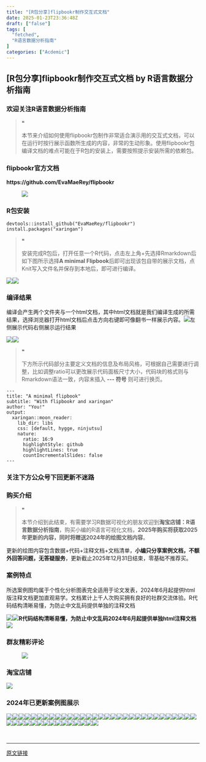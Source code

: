 ```yaml
---
title: "[R包分享]flipbookr制作交互式文档"
date: 2025-01-23T23:36:48Z
draft: ["false"]
tags: [
  "fetched",
  "R语言数据分析指南"
]
categories: ["Acdemic"]
---
```

[R包分享]flipbookr制作交互式文档 by R语言数据分析指南
------
<div><section data-tool="mdnice编辑器" data-website="https://www.mdnice.com"><h3 data-tool="mdnice编辑器"><span></span><span>欢迎关注R语言数据分析指南</span><span></span></h3><blockquote data-tool="mdnice编辑器"><span>❝</span><p>本节来介绍如何使用flipbookr包制作非常适合演示用的交互式文档，可以在运行时按行展示函数所生成的内容，非常的生动形象。使用flipbookr包编译文档的难点可能在于R包的安装上，需要按照提示安装所需的依赖包。</p></blockquote><h3 data-tool="mdnice编辑器"><span></span><span>flipbookr官方文档</span><span></span></h3><p data-tool="mdnice编辑器"><strong>https://github.com/EvaMaeRey/flipbookr</strong></p><figure data-tool="mdnice编辑器"><img data-imgfileid="100040741" data-ratio="0.774074074074074" data-src="https://mmbiz.qpic.cn/mmbiz_png/EibnicgwScTAZXwwp1XGRAThOcLicrf46htKO9eXwibiaLuQRONsr9Gsm50LQrNicq8obrcOn4aXr4WUMV5TJ6Nauepw/640?wx_fmt=png&amp;from=appmsg" data-type="png" data-w="1080" src="https://mmbiz.qpic.cn/mmbiz_png/EibnicgwScTAZXwwp1XGRAThOcLicrf46htKO9eXwibiaLuQRONsr9Gsm50LQrNicq8obrcOn4aXr4WUMV5TJ6Nauepw/640?wx_fmt=png&amp;from=appmsg"></figure><h3 data-tool="mdnice编辑器"><span></span><span>R包安装</span><span></span></h3><pre data-tool="mdnice编辑器"><span></span><code>devtools::install_github(<span>"EvaMaeRey/flipbookr"</span>)<br>install.packages(<span>"xaringan"</span>)<br></code></pre><blockquote data-tool="mdnice编辑器"><span>❝</span><p>安装完成R包后，打开任意一个R代码，点击左上角+先选择Rmarkdown后如下图所示选择<strong>A minimal Flipbook</strong>后即可出现该包自带的展示文档，点Knit写入文件名并保存到本地后，即可进行编译。</p></blockquote><p data-tool="mdnice编辑器"><img data-imgfileid="100040742" data-ratio="0.6074074074074074" data-src="https://mmbiz.qpic.cn/mmbiz_png/EibnicgwScTAZXwwp1XGRAThOcLicrf46htUXic6osZPibnMwu0pZvmRMsvZ1sBzpyuh5tvVvD8diawLTNw6c8oRgRzQ/640?wx_fmt=png&amp;from=appmsg" data-type="png" data-w="1080" src="https://mmbiz.qpic.cn/mmbiz_png/EibnicgwScTAZXwwp1XGRAThOcLicrf46htUXic6osZPibnMwu0pZvmRMsvZ1sBzpyuh5tvVvD8diawLTNw6c8oRgRzQ/640?wx_fmt=png&amp;from=appmsg"><img data-imgfileid="100040743" data-ratio="0.6972222222222222" data-src="https://mmbiz.qpic.cn/mmbiz_png/EibnicgwScTAZXwwp1XGRAThOcLicrf46htWFQjoo1xhsia2opWHDPTmqnjVDcNAXP1vibCdBM7VgPI4FtlvUjZAQjg/640?wx_fmt=png&amp;from=appmsg" data-type="png" data-w="1080" src="https://mmbiz.qpic.cn/mmbiz_png/EibnicgwScTAZXwwp1XGRAThOcLicrf46htWFQjoo1xhsia2opWHDPTmqnjVDcNAXP1vibCdBM7VgPI4FtlvUjZAQjg/640?wx_fmt=png&amp;from=appmsg"></p><h3 data-tool="mdnice编辑器"><span></span><span>编译结果</span><span></span></h3><p data-tool="mdnice编辑器">编译会产生两个文件夹与一个html文档，其中html文档就是我们编译生成的所需结果，选择浏览器打开html文档后点击方向右键即可像翻书一样展示内容。<img data-imgfileid="100040740" data-ratio="0.2916666666666667" data-src="https://mmbiz.qpic.cn/mmbiz_png/EibnicgwScTAZXwwp1XGRAThOcLicrf46htPu2pbzpfVWerCw5ibJElkj3HgHfOteibt1F7fFiaNXJLVAMp9QaLVM7VA/640?wx_fmt=png&amp;from=appmsg" data-type="png" data-w="1080" src="https://mmbiz.qpic.cn/mmbiz_png/EibnicgwScTAZXwwp1XGRAThOcLicrf46htPu2pbzpfVWerCw5ibJElkj3HgHfOteibt1F7fFiaNXJLVAMp9QaLVM7VA/640?wx_fmt=png&amp;from=appmsg">左侧展示代码右侧展示运行结果</p><p data-tool="mdnice编辑器"><img data-imgfileid="100040744" data-ratio="0.5685185185185185" data-src="https://mmbiz.qpic.cn/mmbiz_png/EibnicgwScTAZXwwp1XGRAThOcLicrf46htsIicxMjKA28bY9Lbtic5xUW7kPMOboEfyOqPGgicTnaplVB2icIJazzFiaw/640?wx_fmt=png&amp;from=appmsg" data-type="png" data-w="1080" src="https://mmbiz.qpic.cn/mmbiz_png/EibnicgwScTAZXwwp1XGRAThOcLicrf46htsIicxMjKA28bY9Lbtic5xUW7kPMOboEfyOqPGgicTnaplVB2icIJazzFiaw/640?wx_fmt=png&amp;from=appmsg"><img data-imgfileid="100040749" data-ratio="0.5796296296296296" data-src="https://mmbiz.qpic.cn/mmbiz_png/EibnicgwScTAZXwwp1XGRAThOcLicrf46htDhwHYMzqbXeqm26yiaBe7RBrHjp6AddKUP554BSNj7A4aDNYWbnjw6A/640?wx_fmt=png&amp;from=appmsg" data-type="png" data-w="1080" src="https://mmbiz.qpic.cn/mmbiz_png/EibnicgwScTAZXwwp1XGRAThOcLicrf46htDhwHYMzqbXeqm26yiaBe7RBrHjp6AddKUP554BSNj7A4aDNYWbnjw6A/640?wx_fmt=png&amp;from=appmsg"></p><blockquote data-tool="mdnice编辑器"><span>❝</span><p>下方所示代码部分主要定义文档的信息及布局风格，可根据自己需要进行调整，比如调整ratio可以更改展示代码面板尺寸大小，代码块的格式则与Rmarkdown语法一致，内容末插入 <strong>--- 符号</strong> 则可进行换页。</p></blockquote><pre data-tool="mdnice编辑器"><span></span><code>---<br>title: <span>"A minimal flipbook"</span><br>subtitle: <span>"With flipbookr and xaringan"</span><br>author: <span>"You!"</span><br>output:<br>  xaringan::moon_reader:<br>    lib_dir: libs<br>    css: [default, hygge, ninjutsu]<br>    nature:<br>      ratio: 16:9<br>      highlightStyle: github<br>      highlightLines: <span>true</span><br>      countIncrementalSlides: <span>false</span><br>---<br></code></pre><h3 data-tool="mdnice编辑器"><span></span><span>关注下方公众号下回更新不迷路</span><span></span></h3><section><mp-common-profile data-pluginname="mpprofile" data-id="Mzg3MzQzNTYzMw==" data-headimg="http://mmbiz.qpic.cn/mmbiz_png/EibnicgwScTAZF0rpeZII9Ltl26VbVagriczTria1fib3XgjwwHEHFjPzkmGpqWDVVHBSzhENictUM2iavAKiaM5lc9USw/0?wx_fmt=png" data-nickname="R语言数据分析指南" data-alias="YanJANtwo" data-signature="R语言重症爱好者，喜欢绘制各种精美的图表，喜欢的小伙伴可以关注我，跟我一起学习" data-from="0" data-is_biz_ban="0" data-service_type="1"></mp-common-profile></section><h3 data-tool="mdnice编辑器"><span></span><span>购买介绍</span><span></span></h3><blockquote data-tool="mdnice编辑器"><span>❝</span><p>本节介绍到此结束，有需要学习R数据可视化的朋友欢迎到<strong>淘宝店铺：R语言数据分析指南</strong>，购买小编的R语言可视化文档，<strong>2025年购买将获取2025年更新的内容，同时将赠送2024年的绘图文档内容</strong>。</p></blockquote><p data-tool="mdnice编辑器">更新的绘图内容包含数据+代码+注释文档+文档清单，<strong>小编只分享案例文档，不额外回答问题，无答疑服务</strong>，更新截止2025年12月31日结束，零基础不推荐买。</p><h3 data-tool="mdnice编辑器"><span></span><span>案例特点</span><span></span></h3><p data-tool="mdnice编辑器">所选案例图均属于个性化分析图表完全适用于论文发表，2024年6月起提供html版注释文档更加直观易学。文档累计上千人次购买拥有良好的社群交流体验。R代码结构清晰易懂，为防止中文乱码提供单独的注释文档</p><p data-tool="mdnice编辑器"><img data-imgfileid="100040750" data-ratio="0.49537037037037035" data-src="https://mmbiz.qpic.cn/mmbiz_png/EibnicgwScTAZXwwp1XGRAThOcLicrf46htk6tRPkV7UMquuxSuUVQMb4oxibVML3GOrFQpv0MhhnAFJezAVeju2icA/640?wx_fmt=png&amp;from=appmsg" data-type="png" data-w="1080" src="https://mmbiz.qpic.cn/mmbiz_png/EibnicgwScTAZXwwp1XGRAThOcLicrf46htk6tRPkV7UMquuxSuUVQMb4oxibVML3GOrFQpv0MhhnAFJezAVeju2icA/640?wx_fmt=png&amp;from=appmsg"><img data-imgfileid="100040747" data-ratio="0.675" data-src="https://mmbiz.qpic.cn/mmbiz_png/EibnicgwScTAZXwwp1XGRAThOcLicrf46htZ7b7wQy2QYibkGsOViak6hkHV284okh8wSqO2gEgC0K0o92256ibvicmlA/640?wx_fmt=png&amp;from=appmsg" data-type="png" data-w="1080" src="https://mmbiz.qpic.cn/mmbiz_png/EibnicgwScTAZXwwp1XGRAThOcLicrf46htZ7b7wQy2QYibkGsOViak6hkHV284okh8wSqO2gEgC0K0o92256ibvicmlA/640?wx_fmt=png&amp;from=appmsg"><strong>R代码结构清晰易懂，为防止中文乱码2024年6月起提供单独html注释文档</strong><img data-imgfileid="100040746" data-ratio="0.6552380952380953" data-src="https://mmbiz.qpic.cn/mmbiz_png/EibnicgwScTAZXwwp1XGRAThOcLicrf46ht0h7p3sMxs2FwaOLADxD5oOHRMPqdDb88ZxM7WspOnIj0UzkAHSCyuQ/640?wx_fmt=png&amp;from=appmsg" data-type="png" data-w="1050" src="https://mmbiz.qpic.cn/mmbiz_png/EibnicgwScTAZXwwp1XGRAThOcLicrf46ht0h7p3sMxs2FwaOLADxD5oOHRMPqdDb88ZxM7WspOnIj0UzkAHSCyuQ/640?wx_fmt=png&amp;from=appmsg"></p><h3 data-tool="mdnice编辑器"><span></span><span>群友精彩评论</span><span></span></h3><figure data-tool="mdnice编辑器"><img data-imgfileid="100040745" data-ratio="0.4546296296296296" data-src="https://mmbiz.qpic.cn/mmbiz_png/EibnicgwScTAZXwwp1XGRAThOcLicrf46htE6llzw3DOJ2HCbsbzM3j6UlfEMVCiadHicPyTlrBwfmWstIdxcsaB5bA/640?wx_fmt=png&amp;from=appmsg" data-type="png" data-w="1080" src="https://mmbiz.qpic.cn/mmbiz_png/EibnicgwScTAZXwwp1XGRAThOcLicrf46htE6llzw3DOJ2HCbsbzM3j6UlfEMVCiadHicPyTlrBwfmWstIdxcsaB5bA/640?wx_fmt=png&amp;from=appmsg"></figure><h3 data-tool="mdnice编辑器"><span></span><span>淘宝店铺</span><span></span></h3><p><img data-galleryid="" data-imgfileid="100019415" data-ratio="1.0210420841683367" data-s="300,640" data-src="https://mmbiz.qpic.cn/mmbiz_jpg/EibnicgwScTAbvhPDLGT8NaialEsht92PTYNJWpmVLfoYGic1uha5FyBrDCibibZCLjiazgvpT1XcdwibfVywD2el0VAgg/640?wx_fmt=jpeg" data-type="jpeg" data-w="998" src="https://mmbiz.qpic.cn/mmbiz_jpg/EibnicgwScTAbvhPDLGT8NaialEsht92PTYNJWpmVLfoYGic1uha5FyBrDCibibZCLjiazgvpT1XcdwibfVywD2el0VAgg/640?wx_fmt=jpeg"></p><h3 data-tool="mdnice编辑器"><span></span><span>2024年已更新案例图展示</span><span></span></h3><p data-tool="mdnice编辑器"><img data-imgfileid="100040751" data-ratio="0.33425925925925926" data-src="https://mmbiz.qpic.cn/mmbiz_jpg/EibnicgwScTAZXwwp1XGRAThOcLicrf46htWIO6iavWpFOtXcVRXHDaXhOcyxbqp3PUzWANjuqEqUgoyRSBOtwTn6A/640?wx_fmt=jpeg&amp;from=appmsg" data-type="jpeg" data-w="1080" src="https://mmbiz.qpic.cn/mmbiz_jpg/EibnicgwScTAZXwwp1XGRAThOcLicrf46htWIO6iavWpFOtXcVRXHDaXhOcyxbqp3PUzWANjuqEqUgoyRSBOtwTn6A/640?wx_fmt=jpeg&amp;from=appmsg"><img data-imgfileid="100040754" data-ratio="0.3925925925925926" data-src="https://mmbiz.qpic.cn/mmbiz_png/EibnicgwScTAZXwwp1XGRAThOcLicrf46ht2jwlNabuBsQJcekBxEgCGuVdRpgX7nGpKm4zPibPFA7bvqB9Iwb0r1A/640?wx_fmt=png&amp;from=appmsg" data-type="png" data-w="1080" src="https://mmbiz.qpic.cn/mmbiz_png/EibnicgwScTAZXwwp1XGRAThOcLicrf46ht2jwlNabuBsQJcekBxEgCGuVdRpgX7nGpKm4zPibPFA7bvqB9Iwb0r1A/640?wx_fmt=png&amp;from=appmsg"><img data-imgfileid="100040752" data-ratio="0.4462962962962963" data-src="https://mmbiz.qpic.cn/mmbiz_png/EibnicgwScTAZXwwp1XGRAThOcLicrf46ht6qY2OtD082MDJrZ77HhNkLXx9qvXpflIwwwkMLwibqTMfAnCDkVx6iag/640?wx_fmt=png&amp;from=appmsg" data-type="png" data-w="1080" src="https://mmbiz.qpic.cn/mmbiz_png/EibnicgwScTAZXwwp1XGRAThOcLicrf46ht6qY2OtD082MDJrZ77HhNkLXx9qvXpflIwwwkMLwibqTMfAnCDkVx6iag/640?wx_fmt=png&amp;from=appmsg"><img data-imgfileid="100040755" data-ratio="0.3712962962962963" data-src="https://mmbiz.qpic.cn/mmbiz_png/EibnicgwScTAZXwwp1XGRAThOcLicrf46htzhmAjSCGcEOQDIx8CtrSkMDHHOiaH3CoTUDpRyTibJGgUYPAibtnl6grg/640?wx_fmt=png&amp;from=appmsg" data-type="png" data-w="1080" src="https://mmbiz.qpic.cn/mmbiz_png/EibnicgwScTAZXwwp1XGRAThOcLicrf46htzhmAjSCGcEOQDIx8CtrSkMDHHOiaH3CoTUDpRyTibJGgUYPAibtnl6grg/640?wx_fmt=png&amp;from=appmsg"><img data-imgfileid="100040753" data-ratio="0.2722222222222222" data-src="https://mmbiz.qpic.cn/mmbiz_png/EibnicgwScTAZXwwp1XGRAThOcLicrf46ht6hZJ5Cg7Y4U2gWcaMudyCKpVYUpDMycbLcnj4MKTE32PkqxenmpWyA/640?wx_fmt=png&amp;from=appmsg" data-type="png" data-w="1080" src="https://mmbiz.qpic.cn/mmbiz_png/EibnicgwScTAZXwwp1XGRAThOcLicrf46ht6hZJ5Cg7Y4U2gWcaMudyCKpVYUpDMycbLcnj4MKTE32PkqxenmpWyA/640?wx_fmt=png&amp;from=appmsg"><img data-imgfileid="100040759" data-ratio="0.2462962962962963" data-src="https://mmbiz.qpic.cn/mmbiz_png/EibnicgwScTAZXwwp1XGRAThOcLicrf46htqbpibCQ6t6HgH3vsmNGPfNfUiaicicO7qm33QqWhChXfnemF64WxGefibXg/640?wx_fmt=png&amp;from=appmsg" data-type="png" data-w="1080" src="https://mmbiz.qpic.cn/mmbiz_png/EibnicgwScTAZXwwp1XGRAThOcLicrf46htqbpibCQ6t6HgH3vsmNGPfNfUiaicicO7qm33QqWhChXfnemF64WxGefibXg/640?wx_fmt=png&amp;from=appmsg"><img data-imgfileid="100040757" data-ratio="0.4324074074074074" data-src="https://mmbiz.qpic.cn/mmbiz_jpg/EibnicgwScTAZXwwp1XGRAThOcLicrf46httQMMEKSVkS0r0zuCq4k3nWfEVwrCffqMpl7YuuQoKTiawibSjzOvTerg/640?wx_fmt=jpeg&amp;from=appmsg" data-type="jpeg" data-w="1080" src="https://mmbiz.qpic.cn/mmbiz_jpg/EibnicgwScTAZXwwp1XGRAThOcLicrf46httQMMEKSVkS0r0zuCq4k3nWfEVwrCffqMpl7YuuQoKTiawibSjzOvTerg/640?wx_fmt=jpeg&amp;from=appmsg"><img data-imgfileid="100040760" data-ratio="0.47129629629629627" data-src="https://mmbiz.qpic.cn/mmbiz_png/EibnicgwScTAZXwwp1XGRAThOcLicrf46htCFcshRtUM8vFHI9w590SFqWPD5mFXz6SsEtAOXPfib4GkEywoRG0IOw/640?wx_fmt=png&amp;from=appmsg" data-type="png" data-w="1080" src="https://mmbiz.qpic.cn/mmbiz_png/EibnicgwScTAZXwwp1XGRAThOcLicrf46htCFcshRtUM8vFHI9w590SFqWPD5mFXz6SsEtAOXPfib4GkEywoRG0IOw/640?wx_fmt=png&amp;from=appmsg"><img data-imgfileid="100040756" data-ratio="0.36574074074074076" data-src="https://mmbiz.qpic.cn/mmbiz_png/EibnicgwScTAZXwwp1XGRAThOcLicrf46htrwEpr67P8mXh7AD59gUIia8vmYSrhd0kcZY1aYsBcPrTJUsoOfM654g/640?wx_fmt=png&amp;from=appmsg" data-type="png" data-w="1080" src="https://mmbiz.qpic.cn/mmbiz_png/EibnicgwScTAZXwwp1XGRAThOcLicrf46htrwEpr67P8mXh7AD59gUIia8vmYSrhd0kcZY1aYsBcPrTJUsoOfM654g/640?wx_fmt=png&amp;from=appmsg"><img data-imgfileid="100040758" data-ratio="0.38981481481481484" data-src="https://mmbiz.qpic.cn/mmbiz_png/EibnicgwScTAZXwwp1XGRAThOcLicrf46htuslfZOtLDzib8xhTHdRlAcvq8C4BSpEafdYY7rXjcHvx6B8oFLva1QA/640?wx_fmt=png&amp;from=appmsg" data-type="png" data-w="1080" src="https://mmbiz.qpic.cn/mmbiz_png/EibnicgwScTAZXwwp1XGRAThOcLicrf46htuslfZOtLDzib8xhTHdRlAcvq8C4BSpEafdYY7rXjcHvx6B8oFLva1QA/640?wx_fmt=png&amp;from=appmsg"><img data-imgfileid="100040761" data-ratio="0.5305555555555556" data-src="https://mmbiz.qpic.cn/mmbiz_png/EibnicgwScTAZXwwp1XGRAThOcLicrf46htgoGtAibh9oneTJChkNaFVjDPEBs0XkYrlod1BVAwcSEpEZ0CxrgOcgw/640?wx_fmt=png&amp;from=appmsg" data-type="png" data-w="1080" src="https://mmbiz.qpic.cn/mmbiz_png/EibnicgwScTAZXwwp1XGRAThOcLicrf46htgoGtAibh9oneTJChkNaFVjDPEBs0XkYrlod1BVAwcSEpEZ0CxrgOcgw/640?wx_fmt=png&amp;from=appmsg"><img data-imgfileid="100040763" data-ratio="0.45185185185185184" data-src="https://mmbiz.qpic.cn/mmbiz_png/EibnicgwScTAZXwwp1XGRAThOcLicrf46htiah0EAptmiaQOA0b08c2YIT8pAdeGGDbDb01EFgCWL5lic55aDegqZLWg/640?wx_fmt=png&amp;from=appmsg" data-type="png" data-w="1080" src="https://mmbiz.qpic.cn/mmbiz_png/EibnicgwScTAZXwwp1XGRAThOcLicrf46htiah0EAptmiaQOA0b08c2YIT8pAdeGGDbDb01EFgCWL5lic55aDegqZLWg/640?wx_fmt=png&amp;from=appmsg"><img data-imgfileid="100040765" data-ratio="0.462037037037037" data-src="https://mmbiz.qpic.cn/mmbiz_png/EibnicgwScTAZXwwp1XGRAThOcLicrf46htvn5Sb0g9LqegwAIRXF0tDqdc40ibzJPI1edpQk9AX7zepMAo5zoetbA/640?wx_fmt=png&amp;from=appmsg" data-type="png" data-w="1080" src="https://mmbiz.qpic.cn/mmbiz_png/EibnicgwScTAZXwwp1XGRAThOcLicrf46htvn5Sb0g9LqegwAIRXF0tDqdc40ibzJPI1edpQk9AX7zepMAo5zoetbA/640?wx_fmt=png&amp;from=appmsg"><img data-imgfileid="100040762" data-ratio="0.37407407407407406" data-src="https://mmbiz.qpic.cn/mmbiz_png/EibnicgwScTAZXwwp1XGRAThOcLicrf46ht4DicJ8KnicQiaFTawTianicXpFiaCQ0SK08MslatZT7yy7VwquqvX8dfmkcA/640?wx_fmt=png&amp;from=appmsg" data-type="png" data-w="1080" src="https://mmbiz.qpic.cn/mmbiz_png/EibnicgwScTAZXwwp1XGRAThOcLicrf46ht4DicJ8KnicQiaFTawTianicXpFiaCQ0SK08MslatZT7yy7VwquqvX8dfmkcA/640?wx_fmt=png&amp;from=appmsg"><img data-imgfileid="100040764" data-ratio="0.3425925925925926" data-src="https://mmbiz.qpic.cn/mmbiz_png/EibnicgwScTAZXwwp1XGRAThOcLicrf46htlT1vNufW5fWyiaIcqvBYQHgoMR0G06qHzDT2hufPt9qVJw7ErE6BUqA/640?wx_fmt=png&amp;from=appmsg" data-type="png" data-w="1080" src="https://mmbiz.qpic.cn/mmbiz_png/EibnicgwScTAZXwwp1XGRAThOcLicrf46htlT1vNufW5fWyiaIcqvBYQHgoMR0G06qHzDT2hufPt9qVJw7ErE6BUqA/640?wx_fmt=png&amp;from=appmsg"><img data-imgfileid="100040767" data-ratio="0.47685185185185186" data-src="https://mmbiz.qpic.cn/mmbiz_png/EibnicgwScTAZXwwp1XGRAThOcLicrf46hteUVnibzKpDWAc2pXhnVzic09JK2WJmPREW9JNDow1IAHhrzyjbwWsOsQ/640?wx_fmt=png&amp;from=appmsg" data-type="png" data-w="1080" src="https://mmbiz.qpic.cn/mmbiz_png/EibnicgwScTAZXwwp1XGRAThOcLicrf46hteUVnibzKpDWAc2pXhnVzic09JK2WJmPREW9JNDow1IAHhrzyjbwWsOsQ/640?wx_fmt=png&amp;from=appmsg"><img data-imgfileid="100040770" data-ratio="0.3814814814814815" data-src="https://mmbiz.qpic.cn/mmbiz_png/EibnicgwScTAZXwwp1XGRAThOcLicrf46htViaaC2Jia6sSemgc9wicE0oHXCjKOIp8JiabFOnoEE3pXxDicCdf4UDThJA/640?wx_fmt=png&amp;from=appmsg" data-type="png" data-w="1080" src="https://mmbiz.qpic.cn/mmbiz_png/EibnicgwScTAZXwwp1XGRAThOcLicrf46htViaaC2Jia6sSemgc9wicE0oHXCjKOIp8JiabFOnoEE3pXxDicCdf4UDThJA/640?wx_fmt=png&amp;from=appmsg"><img data-imgfileid="100040768" data-ratio="0.43333333333333335" data-src="https://mmbiz.qpic.cn/mmbiz_png/EibnicgwScTAZXwwp1XGRAThOcLicrf46ht6o0YibNAFH8siaDEDJxcZaQHflUottibJPc0mibegqrlaoH0ySNOGNbncQ/640?wx_fmt=png&amp;from=appmsg" data-type="png" data-w="1080" src="https://mmbiz.qpic.cn/mmbiz_png/EibnicgwScTAZXwwp1XGRAThOcLicrf46ht6o0YibNAFH8siaDEDJxcZaQHflUottibJPc0mibegqrlaoH0ySNOGNbncQ/640?wx_fmt=png&amp;from=appmsg"><img data-imgfileid="100040766" data-ratio="0.37592592592592594" data-src="https://mmbiz.qpic.cn/mmbiz_png/EibnicgwScTAZXwwp1XGRAThOcLicrf46htBW3gHB9WD1ZWyjJtGBC9PfTticRiaGrl5L8j7zgZjic1qqrl5HWkPA4qg/640?wx_fmt=png&amp;from=appmsg" data-type="png" data-w="1080" src="https://mmbiz.qpic.cn/mmbiz_png/EibnicgwScTAZXwwp1XGRAThOcLicrf46htBW3gHB9WD1ZWyjJtGBC9PfTticRiaGrl5L8j7zgZjic1qqrl5HWkPA4qg/640?wx_fmt=png&amp;from=appmsg"><img data-imgfileid="100040769" data-ratio="0.42592592592592593" data-src="https://mmbiz.qpic.cn/mmbiz_png/EibnicgwScTAZXwwp1XGRAThOcLicrf46htRjrjicUA2Y7ibibg0V4Zb5nSYEiaSPfFoCYId88fqic0GoQ3fyYBvnms9DA/640?wx_fmt=png&amp;from=appmsg" data-type="png" data-w="1080" src="https://mmbiz.qpic.cn/mmbiz_png/EibnicgwScTAZXwwp1XGRAThOcLicrf46htRjrjicUA2Y7ibibg0V4Zb5nSYEiaSPfFoCYId88fqic0GoQ3fyYBvnms9DA/640?wx_fmt=png&amp;from=appmsg"><img data-imgfileid="100040772" data-ratio="0.39166666666666666" data-src="https://mmbiz.qpic.cn/mmbiz_png/EibnicgwScTAZXwwp1XGRAThOcLicrf46htkRw7KVz98IBQU1tIUXnNFLBes20Viak04z1U1a3j0cqhmfoJ88P1evQ/640?wx_fmt=png&amp;from=appmsg" data-type="png" data-w="1080" src="https://mmbiz.qpic.cn/mmbiz_png/EibnicgwScTAZXwwp1XGRAThOcLicrf46htkRw7KVz98IBQU1tIUXnNFLBes20Viak04z1U1a3j0cqhmfoJ88P1evQ/640?wx_fmt=png&amp;from=appmsg"><img data-imgfileid="100040773" data-ratio="0.39444444444444443" data-src="https://mmbiz.qpic.cn/mmbiz_png/EibnicgwScTAZXwwp1XGRAThOcLicrf46htHwECYRj1snGNNfErLkSQQGc9roFhnaDPcFq0gygUp7orDvtXGmI4Ng/640?wx_fmt=png&amp;from=appmsg" data-type="png" data-w="1080" src="https://mmbiz.qpic.cn/mmbiz_png/EibnicgwScTAZXwwp1XGRAThOcLicrf46htHwECYRj1snGNNfErLkSQQGc9roFhnaDPcFq0gygUp7orDvtXGmI4Ng/640?wx_fmt=png&amp;from=appmsg"><img data-imgfileid="100040774" data-ratio="0.4" data-src="https://mmbiz.qpic.cn/mmbiz_png/EibnicgwScTAZXwwp1XGRAThOcLicrf46htsMxOYU0hgmCfqs7cIKkOcG3yUX9RUaOrFts2dqeE1SHT5tqtEnW9AA/640?wx_fmt=png&amp;from=appmsg" data-type="png" data-w="1080" src="https://mmbiz.qpic.cn/mmbiz_png/EibnicgwScTAZXwwp1XGRAThOcLicrf46htsMxOYU0hgmCfqs7cIKkOcG3yUX9RUaOrFts2dqeE1SHT5tqtEnW9AA/640?wx_fmt=png&amp;from=appmsg"><img data-imgfileid="100040771" data-ratio="0.41759259259259257" data-src="https://mmbiz.qpic.cn/mmbiz_png/EibnicgwScTAZXwwp1XGRAThOcLicrf46htaoXegRaJAWldp36WVVTvmB4uE2OK5pP9ibKm5zjUeUOxokxILEThP3w/640?wx_fmt=png&amp;from=appmsg" data-type="png" data-w="1080" src="https://mmbiz.qpic.cn/mmbiz_png/EibnicgwScTAZXwwp1XGRAThOcLicrf46htaoXegRaJAWldp36WVVTvmB4uE2OK5pP9ibKm5zjUeUOxokxILEThP3w/640?wx_fmt=png&amp;from=appmsg"><img data-imgfileid="100040775" data-ratio="0.3314814814814815" data-src="https://mmbiz.qpic.cn/mmbiz_png/EibnicgwScTAZXwwp1XGRAThOcLicrf46htkcU4owbic5X6RHEeryldle4z4agUSdicl35POcsRQa1PRxEjpic41uygQ/640?wx_fmt=png&amp;from=appmsg" data-type="png" data-w="1080" src="https://mmbiz.qpic.cn/mmbiz_png/EibnicgwScTAZXwwp1XGRAThOcLicrf46htkcU4owbic5X6RHEeryldle4z4agUSdicl35POcsRQa1PRxEjpic41uygQ/640?wx_fmt=png&amp;from=appmsg"><img data-imgfileid="100040776" data-ratio="0.4255555555555556" data-src="https://mmbiz.qpic.cn/mmbiz_png/EibnicgwScTAZXwwp1XGRAThOcLicrf46htZWHgmbc2icoCOM2z77kOibJfSHE2mc0jEP2l18daWQFgbFfaQCNbcRSw/640?wx_fmt=png&amp;from=appmsg" data-type="png" data-w="900" src="https://mmbiz.qpic.cn/mmbiz_png/EibnicgwScTAZXwwp1XGRAThOcLicrf46htZWHgmbc2icoCOM2z77kOibJfSHE2mc0jEP2l18daWQFgbFfaQCNbcRSw/640?wx_fmt=png&amp;from=appmsg"><img data-imgfileid="100040779" data-ratio="0.4255555555555556" data-src="https://mmbiz.qpic.cn/mmbiz_png/EibnicgwScTAZXwwp1XGRAThOcLicrf46htgKIMDufjJsewB2WSZa1UOAePaMuXK1zsCRO9ufLDBBQicMickdCxqr4g/640?wx_fmt=png&amp;from=appmsg" data-type="png" data-w="900" src="https://mmbiz.qpic.cn/mmbiz_png/EibnicgwScTAZXwwp1XGRAThOcLicrf46htgKIMDufjJsewB2WSZa1UOAePaMuXK1zsCRO9ufLDBBQicMickdCxqr4g/640?wx_fmt=png&amp;from=appmsg"><img data-imgfileid="100040780" data-ratio="0.37962962962962965" data-src="https://mmbiz.qpic.cn/mmbiz_png/EibnicgwScTAZXwwp1XGRAThOcLicrf46hto4c2o73ImTUsXS85Nd572JI7Z8qsegRRhdV3SNNmfSTa9PKKMLib6Dw/640?wx_fmt=png&amp;from=appmsg" data-type="png" data-w="1080" src="https://mmbiz.qpic.cn/mmbiz_png/EibnicgwScTAZXwwp1XGRAThOcLicrf46hto4c2o73ImTUsXS85Nd572JI7Z8qsegRRhdV3SNNmfSTa9PKKMLib6Dw/640?wx_fmt=png&amp;from=appmsg"><img data-imgfileid="100040778" data-ratio="0.4255555555555556" data-src="https://mmbiz.qpic.cn/mmbiz_png/EibnicgwScTAZXwwp1XGRAThOcLicrf46htfISYMwlsoFarUd6QfKoFicWowlpomibxXkfHDImwzmDgyCjkS1Pm4vvg/640?wx_fmt=png&amp;from=appmsg" data-type="png" data-w="900" src="https://mmbiz.qpic.cn/mmbiz_png/EibnicgwScTAZXwwp1XGRAThOcLicrf46htfISYMwlsoFarUd6QfKoFicWowlpomibxXkfHDImwzmDgyCjkS1Pm4vvg/640?wx_fmt=png&amp;from=appmsg"><img data-imgfileid="100040777" data-ratio="0.4255555555555556" data-src="https://mmbiz.qpic.cn/mmbiz_png/EibnicgwScTAZXwwp1XGRAThOcLicrf46ht203wPf9azhicHZpNiaqpgxXmQPxT3GhkWuWEOjseFwjPN92v7kvXwHhQ/640?wx_fmt=png&amp;from=appmsg" data-type="png" data-w="900" src="https://mmbiz.qpic.cn/mmbiz_png/EibnicgwScTAZXwwp1XGRAThOcLicrf46ht203wPf9azhicHZpNiaqpgxXmQPxT3GhkWuWEOjseFwjPN92v7kvXwHhQ/640?wx_fmt=png&amp;from=appmsg"><img data-imgfileid="100040782" data-ratio="0.4255555555555556" data-src="https://mmbiz.qpic.cn/mmbiz_png/EibnicgwScTAZXwwp1XGRAThOcLicrf46htaRCIpu0ibS61RltiaQgwuk92DKsicRSDbOgXWLUrQ8WGCWd7ZlsO3MDxA/640?wx_fmt=png&amp;from=appmsg" data-type="png" data-w="900" src="https://mmbiz.qpic.cn/mmbiz_png/EibnicgwScTAZXwwp1XGRAThOcLicrf46htaRCIpu0ibS61RltiaQgwuk92DKsicRSDbOgXWLUrQ8WGCWd7ZlsO3MDxA/640?wx_fmt=png&amp;from=appmsg"><img data-imgfileid="100040784" data-ratio="0.4255555555555556" data-src="https://mmbiz.qpic.cn/mmbiz_png/EibnicgwScTAZXwwp1XGRAThOcLicrf46htJn4ibWgAcfzxqRTofV7yWOV9TWtFF64tyUM2T2zjNrgFNamQ4rXAvSA/640?wx_fmt=png&amp;from=appmsg" data-type="png" data-w="900" src="https://mmbiz.qpic.cn/mmbiz_png/EibnicgwScTAZXwwp1XGRAThOcLicrf46htJn4ibWgAcfzxqRTofV7yWOV9TWtFF64tyUM2T2zjNrgFNamQ4rXAvSA/640?wx_fmt=png&amp;from=appmsg"><img data-imgfileid="100040781" data-ratio="0.4255555555555556" data-src="https://mmbiz.qpic.cn/mmbiz_png/EibnicgwScTAZXwwp1XGRAThOcLicrf46htJlZYjgD9gqKUro25SOkMdjDLUSreszgIYvVM7GDpQmKqBk92MMgzLA/640?wx_fmt=png&amp;from=appmsg" data-type="png" data-w="900" src="https://mmbiz.qpic.cn/mmbiz_png/EibnicgwScTAZXwwp1XGRAThOcLicrf46htJlZYjgD9gqKUro25SOkMdjDLUSreszgIYvVM7GDpQmKqBk92MMgzLA/640?wx_fmt=png&amp;from=appmsg"><img data-imgfileid="100040783" data-ratio="0.4255555555555556" data-src="https://mmbiz.qpic.cn/mmbiz_png/EibnicgwScTAZXwwp1XGRAThOcLicrf46htxYmp87DWVFnegl23d5ibxasY5BSKPpgicEGa90ceFvgiaFktEnKHFKLcQ/640?wx_fmt=png&amp;from=appmsg" data-type="png" data-w="900" src="https://mmbiz.qpic.cn/mmbiz_png/EibnicgwScTAZXwwp1XGRAThOcLicrf46htxYmp87DWVFnegl23d5ibxasY5BSKPpgicEGa90ceFvgiaFktEnKHFKLcQ/640?wx_fmt=png&amp;from=appmsg"><img data-imgfileid="100040785" data-ratio="0.48148148148148145" data-src="https://mmbiz.qpic.cn/mmbiz_png/EibnicgwScTAZXwwp1XGRAThOcLicrf46htxKStPxMEIwyOeQAkzpibib0Aribc1oP9eVVpmKG8icDdZcg6y51t3WZwCA/640?wx_fmt=png&amp;from=appmsg" data-type="png" data-w="1080" src="https://mmbiz.qpic.cn/mmbiz_png/EibnicgwScTAZXwwp1XGRAThOcLicrf46htxKStPxMEIwyOeQAkzpibib0Aribc1oP9eVVpmKG8icDdZcg6y51t3WZwCA/640?wx_fmt=png&amp;from=appmsg"><img data-imgfileid="100040788" data-ratio="0.4255555555555556" data-src="https://mmbiz.qpic.cn/mmbiz_png/EibnicgwScTAZXwwp1XGRAThOcLicrf46htNs8DmRQLuRldavYCCnpZldicXNYRJ4yhmJY3r14z9Gd8HYsgVuhH8zQ/640?wx_fmt=png&amp;from=appmsg" data-type="png" data-w="900" src="https://mmbiz.qpic.cn/mmbiz_png/EibnicgwScTAZXwwp1XGRAThOcLicrf46htNs8DmRQLuRldavYCCnpZldicXNYRJ4yhmJY3r14z9Gd8HYsgVuhH8zQ/640?wx_fmt=png&amp;from=appmsg"><img data-imgfileid="100040786" data-ratio="0.4255555555555556" data-src="https://mmbiz.qpic.cn/mmbiz_png/EibnicgwScTAZXwwp1XGRAThOcLicrf46htDs0Q6cR1baJP5a4bKqU8CribkKMj2bzmic4WNbd0xaz91TsrDbYsbQhQ/640?wx_fmt=png&amp;from=appmsg" data-type="png" data-w="900" src="https://mmbiz.qpic.cn/mmbiz_png/EibnicgwScTAZXwwp1XGRAThOcLicrf46htDs0Q6cR1baJP5a4bKqU8CribkKMj2bzmic4WNbd0xaz91TsrDbYsbQhQ/640?wx_fmt=png&amp;from=appmsg"><img data-imgfileid="100040789" data-ratio="0.4255555555555556" data-src="https://mmbiz.qpic.cn/mmbiz_png/EibnicgwScTAZXwwp1XGRAThOcLicrf46htsUIdNtwkEAAicKaZ5Fx1T3tUGDd28SQL5Db9kQY3Z9Hic9y948RLH8jQ/640?wx_fmt=png&amp;from=appmsg" data-type="png" data-w="900" src="https://mmbiz.qpic.cn/mmbiz_png/EibnicgwScTAZXwwp1XGRAThOcLicrf46htsUIdNtwkEAAicKaZ5Fx1T3tUGDd28SQL5Db9kQY3Z9Hic9y948RLH8jQ/640?wx_fmt=png&amp;from=appmsg"><img data-imgfileid="100040787" data-ratio="0.4255555555555556" data-src="https://mmbiz.qpic.cn/mmbiz_png/EibnicgwScTAZXwwp1XGRAThOcLicrf46ht8o1iabTL5PjS75XdzSWNict5a8mMCuzl878X8BicPX4P0iaibgmLJHORTcA/640?wx_fmt=png&amp;from=appmsg" data-type="png" data-w="900" src="https://mmbiz.qpic.cn/mmbiz_png/EibnicgwScTAZXwwp1XGRAThOcLicrf46ht8o1iabTL5PjS75XdzSWNict5a8mMCuzl878X8BicPX4P0iaibgmLJHORTcA/640?wx_fmt=png&amp;from=appmsg"><img data-imgfileid="100040790" data-ratio="0.4255555555555556" data-src="https://mmbiz.qpic.cn/mmbiz_png/EibnicgwScTAZXwwp1XGRAThOcLicrf46htnicSPUTadX7BRbYJxhbWKsibKlS2r5WE0dVCzibhFHdbtWCV1X95hiaYLg/640?wx_fmt=png&amp;from=appmsg" data-type="png" data-w="900" src="https://mmbiz.qpic.cn/mmbiz_png/EibnicgwScTAZXwwp1XGRAThOcLicrf46htnicSPUTadX7BRbYJxhbWKsibKlS2r5WE0dVCzibhFHdbtWCV1X95hiaYLg/640?wx_fmt=png&amp;from=appmsg"><img data-imgfileid="100040793" data-ratio="0.4255555555555556" data-src="https://mmbiz.qpic.cn/mmbiz_png/EibnicgwScTAZXwwp1XGRAThOcLicrf46htMHgSUCJgMePFEZia2sraLzFWqILszWmBV1RH3daDhOPibBenNNKBkhEw/640?wx_fmt=png&amp;from=appmsg" data-type="png" data-w="900" src="https://mmbiz.qpic.cn/mmbiz_png/EibnicgwScTAZXwwp1XGRAThOcLicrf46htMHgSUCJgMePFEZia2sraLzFWqILszWmBV1RH3daDhOPibBenNNKBkhEw/640?wx_fmt=png&amp;from=appmsg"><img data-imgfileid="100040791" data-ratio="0.4255555555555556" data-src="https://mmbiz.qpic.cn/mmbiz_png/EibnicgwScTAZXwwp1XGRAThOcLicrf46htzwOoiaaFbCpPSQofIVBoDJf2X6wYibtJ6Zq3hBuWC6rTvMTsLY41XG3g/640?wx_fmt=png&amp;from=appmsg" data-type="png" data-w="900" src="https://mmbiz.qpic.cn/mmbiz_png/EibnicgwScTAZXwwp1XGRAThOcLicrf46htzwOoiaaFbCpPSQofIVBoDJf2X6wYibtJ6Zq3hBuWC6rTvMTsLY41XG3g/640?wx_fmt=png&amp;from=appmsg"><img data-imgfileid="100040795" data-ratio="0.4255555555555556" data-src="https://mmbiz.qpic.cn/mmbiz_png/EibnicgwScTAZXwwp1XGRAThOcLicrf46htLXGs3KqytYlYAHN6SUAvLlicqPgTp3dIxUicN08vO3l5XiaXnYDBCcXVw/640?wx_fmt=png&amp;from=appmsg" data-type="png" data-w="900" src="https://mmbiz.qpic.cn/mmbiz_png/EibnicgwScTAZXwwp1XGRAThOcLicrf46htLXGs3KqytYlYAHN6SUAvLlicqPgTp3dIxUicN08vO3l5XiaXnYDBCcXVw/640?wx_fmt=png&amp;from=appmsg"><img data-imgfileid="100040794" data-ratio="0.4255555555555556" data-src="https://mmbiz.qpic.cn/mmbiz_png/EibnicgwScTAZXwwp1XGRAThOcLicrf46htDurAWUO8OJk31aN94aA21FKqkcL2vjjL1iaEGQDA4EFfiatxtGiancj3g/640?wx_fmt=png&amp;from=appmsg" data-type="png" data-w="900" src="https://mmbiz.qpic.cn/mmbiz_png/EibnicgwScTAZXwwp1XGRAThOcLicrf46htDurAWUO8OJk31aN94aA21FKqkcL2vjjL1iaEGQDA4EFfiatxtGiancj3g/640?wx_fmt=png&amp;from=appmsg"><img data-imgfileid="100040792" data-ratio="0.4255555555555556" data-src="https://mmbiz.qpic.cn/mmbiz_png/EibnicgwScTAZXwwp1XGRAThOcLicrf46htMLZj732oNL3su1VIFiatjRc4jm6gicy3tQbntgIibvzibyvLmnDBGiafM2w/640?wx_fmt=png&amp;from=appmsg" data-type="png" data-w="900" src="https://mmbiz.qpic.cn/mmbiz_png/EibnicgwScTAZXwwp1XGRAThOcLicrf46htMLZj732oNL3su1VIFiatjRc4jm6gicy3tQbntgIibvzibyvLmnDBGiafM2w/640?wx_fmt=png&amp;from=appmsg"><img data-imgfileid="100040800" data-ratio="0.4255555555555556" data-src="https://mmbiz.qpic.cn/mmbiz_png/EibnicgwScTAZXwwp1XGRAThOcLicrf46ht04L0VsLksQT4AgJpce2wVJfrquXGdHVsibt2cibj74J539hic1rQVYibQQ/640?wx_fmt=png&amp;from=appmsg" data-type="png" data-w="900" src="https://mmbiz.qpic.cn/mmbiz_png/EibnicgwScTAZXwwp1XGRAThOcLicrf46ht04L0VsLksQT4AgJpce2wVJfrquXGdHVsibt2cibj74J539hic1rQVYibQQ/640?wx_fmt=png&amp;from=appmsg"></p></section><p><br></p><p><mp-style-type data-value="3"></mp-style-type></p></div>  
<hr>
<a href="https://mp.weixin.qq.com/s/0Y9kPys_YjNWjZ1ueSPmRA",target="_blank" rel="noopener noreferrer">原文链接</a>
